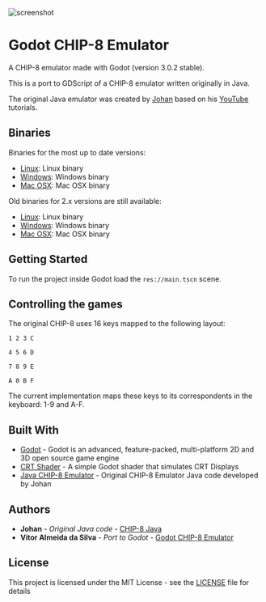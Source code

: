 
![screenshot](https://ipvxhq.bn.files.1drv.com/y4m-nWQqS0jyDAPReZyHZSWZsqEyqOdsHPXeNfN01DKtB3FtaoGu2g4nDTjxLWyv0q8g0sZbec_iUI-C7YO8aFuK-qMWUneYMdTx0CZcwX-cFTaSkxon9a40oLIRj0lO_LEkN8EhcIVcjrZyWy7sa6baOThII5xh4K2PnpjildyRLqJhavjjQ9BCXWzTeIkHUzeuroigN4fkqdR53ts3UzZEg/Video_1521591797.gif?psid=1)

# Godot CHIP-8 Emulator

A CHIP-8 emulator made with Godot (version 3.0.2 stable).

This is a port to GDScript of a CHIP-8 emulator written originally in Java.

The original Java emulator was created by [Johan](https://github.com/Johnnei/) based on his [YouTube](https://www.youtube.com/playlist?list=PL5PyurErl12czoLyYD8za68d61T_OZsP2) tutorials.

## Binaries

Binaries for the most up to date versions:

* [Linux](https://1drv.ms/u/s!Ao1E4OCcZiFLjeQq2-4osd-VkElvDQ): Linux binary
* [Windows](https://1drv.ms/u/s!Ao1E4OCcZiFLjeQn--HUDudbb0uB4A): Windows binary
* [Mac OSX](https://1drv.ms/u/s!Ao1E4OCcZiFLjeQpMVwghBxa93sZ3w): Mac OSX binary


Old binaries for 2.x versions are still available:

* [Linux](https://1drv.ms/u/s!Ao1E4OCcZiFLjbMFKweFLqk-9yLpfQ): Linux binary
* [Windows](https://1drv.ms/u/s!Ao1E4OCcZiFLjbMGziMPz4i-YY2KSQ): Windows binary
* [Mac OSX](https://1drv.ms/u/s!Ao1E4OCcZiFLjbMEEnr2vz1lBNwGaQ): Mac OSX binary

## Getting Started

To run the project inside Godot load the `res://main.tscn` scene.

## Controlling the games

The original CHIP-8 uses 16 keys mapped to the following layout:

 ``1 2 3 C``
 
 ``4 5 6 D``
 
 ``7 8 9 E``
 
 ``A 0 B F``

The current implementation maps these keys to its correspondents in the keyboard: 1-9 and A-F.


## Built With

* [Godot](https://godotengine.org/) - Godot is an advanced, feature-packed, multi-platform 2D and 3D open source game engine
* [CRT Shader](https://github.com/henriquelalves/SimpleGodotCRTShader) - A simple Godot shader that simulates CRT Displays
* [Java CHIP-8 Emulator](https://github.com/Johnnei/Youtube-Tutorials/tree/master/emulator_chip8) - Original CHIP-8 Emulator Java code developed by Johan 


## Authors

* **Johan** - *Original Java code* - [CHIP-8 Java](https://github.com/Johnnei/Youtube-Tutorials/tree/master/emulator_chip8)
* **Vitor Almeida da Silva** - *Port to Godot* - [Godot CHIP-8 Emulator](https://github.com/vitoralmeidasilva)


## License

This project is licensed under the MIT License - see the [LICENSE](LICENSE) file for details
